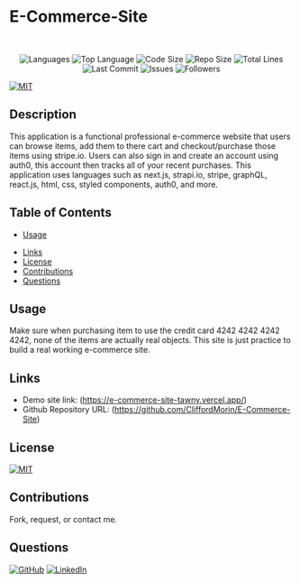# E-Commerce-Site

</br>
<p align="center">
    <img src="https://img.shields.io/github/languages/count/CliffordMorin/E-Commerce-Site?style=plastic" alt="Languages" />
    <img src="https://img.shields.io/github/languages/top/CliffordMorin/E-Commerce-Site?style=plastic&labelColor=yellow" alt="Top Language" />
    <img src="https://img.shields.io/github/languages/code-size/CliffordMorin/E-Commerce-Site?style=plastic" alt="Code Size" />
    <img src="https://img.shields.io/github/repo-size/CliffordMorin/E-Commerce-Site?style=plastic" alt="Repo Size" />   
    <img src="https://img.shields.io/tokei/lines/github/CliffordMorin/E-Commerce-Site?style=plastic" alt="Total Lines" />
    <img src="https://img.shields.io/github/last-commit/CliffordMorin/E-Commerce-Site?style=plastic" alt="Last Commit" />  
    <img src="https://img.shields.io/github/issues/CliffordMorin/E-Commerce-Site?style=plastic" alt="Issues" />  
    <img src="https://img.shields.io/github/followers/CliffordMorin?style=social" alt="Followers" />  
</p>

[![MIT](https://img.shields.io/badge/license-MIT-green?style=plastic)](https://github.com/git/git-scm.com/blob/main/MIT-LICENSE.txt)

## Description

This application is a functional professional e-commerce website that users can browse items, add them to there cart and checkout/purchase those items using stripe.io. Users can also sign in and create an account using auth0, this account then tracks all of your recent purchases. This application uses languages such as next.js, strapi.io, stripe, graphQL, react.js, html, css, styled components, auth0, and more.

## Table of Contents

- [Usage](#usage)
<!-- - [Mobile View](#mobile-view) -->
- [Links](#links)
- [License](#license)
- [Contributions](#contributions)
- [Questions](#questions)

## Usage

Make sure when purchasing item to use the credit card 4242 4242 4242 4242, none of the items are actually real objects. This site is just practice to build a real working e-commerce site.

<!-- ## Mobile View

![Demo](src/images/mobile.png) -->

## Links

- Demo site link: (https://e-commerce-site-tawny.vercel.app/)
- Github Repository URL: (https://github.com/CliffordMorin/E-Commerce-Site)

## License

[![MIT](https://img.shields.io/badge/license-MIT-green?style=plastic)](https://github.com/git/git-scm.com/blob/main/MIT-LICENSE.txt)

## Contributions

Fork, request, or contact me.

## Questions

[![GitHub](https://img.shields.io/badge/My%20GitHub-Click%20Me!-blueviolet?style=plastic&logo=GitHub)](https://github.com/CliffordMorin)
[![LinkedIn](https://img.shields.io/badge/My%20LinkedIn-Click%20Me!-grey?style=plastic&logo=LinkedIn&labelColor=blue)](https://www.linkedin.com/in/morin-clifford-129888a9/)
